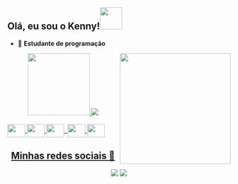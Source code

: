 ## Olá, eu sou o Kenny!<img src="https://media.giphy.com/media/12oufCB0MyZ1Go/giphy.gif" width="50">
- 👾 <b>Estudante de programação</b><br>

<div align="center">
  <a href="https://github.com/dezinelias">
    <img align="right" src="https://media.giphy.com/media/M9gbBd9nbDrOTu1Mqx/giphy.gif" width="250">
  <img height="140em" src="https://github-readme-stats.vercel.app/api?username=elkenny&show_icons=true&theme=midnight-purple&include_all_commits=true&count_private=true"/>
  <img src="https://github-readme-stats.vercel.app/api/top-langs/?username=elkenny&layout=compact&theme=midnight-purple"/>
</div>
<div style="display: inline_block"><br>
  <img align="center" height="30" width="40" src="https://cdn.jsdelivr.net/gh/devicons/devicon/icons/arduino/arduino-original.svg" />
  <img align="center" height="30" width="40" src="https://cdn.jsdelivr.net/gh/devicons/devicon/icons/python/python-original.svg" />
  <img align="center" height="30" width="40" src="https://cdn.jsdelivr.net/gh/devicons/devicon/icons/vscode/vscode-original.svg" /> 
  <img align="center" height="30" width="40" src="https://cdn.jsdelivr.net/gh/devicons/devicon/icons/typescript/typescript-original.svg" />
  <img align="center" height="30" width="40" src="https://cdn.jsdelivr.net/gh/devicons/devicon/icons/javascript/javascript-original.svg" />
  
</div>
<center>
  <h2>Minhas redes sociais 🤘</h2>
  <div>
       <a href="https://t.me/Kennymodz" target="_blank"><img src="https://img.shields.io/badge/Telegram-2CA5E0?style=for-the-badge&logo=telegram&logoColor=white" target="_blank"></a>
  </a> <a href="https://www.youtube.com/channel/UCkn_dJMgjWDHhPAtmaVhqNw" target="_blank"><img src="https://img.shields.io/badge/YouTube-FF0000?style=for-the-badge&logo=youtube&logoColor=white" target="_blank"></a><br>
  </center>
</div>
